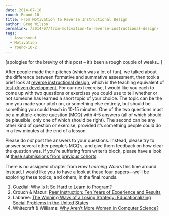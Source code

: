 ```yaml
---
date: 2014-07-18
round: Round 10
title: From Motivation to Reverse Instructional Design
author: Greg Wilson
permalink: /2014/07/from-motivation-to-reverse-instructional-design/
tags:
  - Assessment
  - Motivation
  - round-10-2
---
```

[apologies for the brevity of this post &#8211; it&#8217;s been a rough couple of weeks&#8230;]

After people made their pitches (which was a lot of fun), we talked about the difference between formative and summative assessment, then took a brief look at [reverse instructional design][1], which is the teaching equivalent of [test-driven development][2]. For our next exercise, I would like you each to come up with two questions or exercises you could use to tell whether or not someone has learned a short topic of your choice. The topic can be the one you made your pitch on, or something else entirely, but should be something you could teach in 10-15 minutes. One of the two questions must be a multiple-choice question (MCQ) with 4-5 answers (all of which should be plausible, only one of which should be right). The second can be any other kind of question or exercise, provided it&#8217;s something people could do in a few minutes at the end of a lesson.

Please do *not* post the answers to your questions. Instead, please try to answer several other people&#8217;s MCQ&#8217;s, and give them feedback on how clear the question was. If you&#8217;re suffering from writer&#8217;s block, please have a look at [these submissions from previous cohorts][3].

There is no assigned chapter from *How Learning Works* this time around. Instead, I would like you to have a look at these four papers&mdash;we&#8217;ll be exploring these topics, and others, in the final rounds.

1.  Guzdial: [Why Is It So Hard to Learn to Program?][4]
2.  Crouch & Mazur: [Peer Instruction: Ten Years of Experience and Results][5]
3.  Labaree: [The Winning Ways of a Losing Strategy: Educationalizing Social Problems in the United States][6]
4.  Whitecraft & Williams: [Why Aren&#8217;t More Women in Computer Science?][7]

 [1]: https://en.wikipedia.org/wiki/Backward_Design
 [2]: https://en.wikipedia.org/wiki/Test-driven_development
 [3]: http://teaching.software-carpentry.org/category/assessment/
 [4]: http://teaching.software-carpentry.org/wp-content/uploads/2012/08/guzdial.pdf
 [5]: http://teaching.software-carpentry.org/wp-content/uploads/2012/08/crouch-mazur-peer-instruction-ten-years-2001.pdf
 [6]: http://teaching.software-carpentry.org/wp-content/uploads/2012/08/labaree-educationalization-2008.pdf
 [7]: http://teaching.software-carpentry.org/wp-content/uploads/2013/08/whitecraft-williams.pdf
